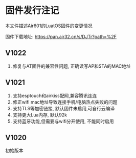 # 固件发行注记

本文件描述Air601的LuatOS固件的变更情况

固件下载地址: https://pan.air32.cn/s/DJTr?path=%2F

## V1022

1. 修复与AT固件的兼容性问题, 正确读写AP和STA的MAC地址

## V1021

1. 支持esptouch和airkiss配网,兼容腾讯连连
2. 修正wifi mac地址导致连接手机/电脑热点失败的问题
3. 支持TLS等加密链接, 默认固件未启用,可自行云编译
4. 支持更大Lua内存, 默认92k
5. 支持蓝牙功能,但需要与wifi分开使用, 不能同时启用

## V1020

初始版本
